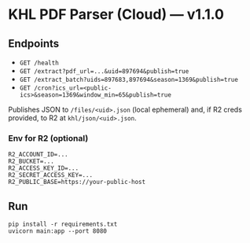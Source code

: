 # KHL PDF Parser (Cloud) — v1.1.0

## Endpoints
- `GET /health`
- `GET /extract?pdf_url=...&uid=897694&publish=true`
- `GET /extract_batch?uids=897683,897694&season=1369&publish=true`
- `GET /cron?ics_url=<public-ics>&season=1369&window_min=65&publish=true`

Publishes JSON to `/files/<uid>.json` (local ephemeral) and, if R2 creds provided, to R2 at `khl/json/<uid>.json`.

### Env for R2 (optional)
```
R2_ACCOUNT_ID=...
R2_BUCKET=...
R2_ACCESS_KEY_ID=...
R2_SECRET_ACCESS_KEY=...
R2_PUBLIC_BASE=https://your-public-host
```

## Run
```
pip install -r requirements.txt
uvicorn main:app --port 8080
```